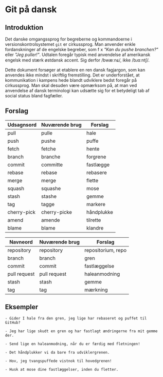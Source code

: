 # Git på dansk

## Introduktion

Det danske omgangssprog for begreberne og kommandoerne i versionskontrolsystemet `git` er cirkussprog.
Man anvender enkle fordanskninger af de engelske begreber, som f x _"Kan du pushe branchen?"_ eller _"Jeg puller!"_.
Udtalen foregår typisk med anvendelse af amerikansk engelsk med stærk østdansk accent.
Sig derfor /bwæːnɕ/, ikke /bɹɑːntʃ/.

Dette dokument forsøger at etablere en ren dansk fagjargon, som kan anvendes ikke mindst i skriftlig fremstilling.
Det er underforstået, at kommunikation i kampens hede blandt udviklere bedst foregår på cirkussprog.
Man skal desuden være opmærksom på, at man ved anvendelse af dansk terminologi kan udsætte sig for et betydeligt tab af social status bland fagfæller. 

## Forslag


| Udsagnsord  | Nuværende brug | Forslag       |
|-------------|----------------|---------------|
| pull        | pulle          | hale          |
| push        | pushe          | puffe         |
| fetch       | fetche         | hente         |
| branch      | branche        | forgrene      |
| commit      | committe       | fastlægge     |
| rebase      | rebase         | rebasere      |
| merge       | merge          | flette        |
| squash      | squashe        | mose          |
| stash       | stashe         | gemme         |
| tag         | tagge          | markere       |
| cherry-pick | cherry-picke   | håndplukke    |
| amend       | amende         | tilrette      |
| blame       | blame          | klandre       |

| Navneord     | Nuværende brug | Forslag      |
|--------------|----------------|--------------|
| repository   | repository     | repositorium, repo |
| branch       | branch         | gren         |
| commit       | commit         | fastlæggelse |
| pull request | pull request   | haleanmodning|
| stash        | stash          | gemme        |
| tag          | tag            | mærkning     |

## Eksempler

    - Gider I hale fra den gren, jeg lige har rebaseret og puffet til GitHub?

    - Jeg har lige skudt en gren og har fastlagt ændringerne fra mit gemme der.

    - Send lige en haleanmodning, når du er færdig med fletningen!

    - Det håndplukker vi da bare fra udviklergrenen.
    
    - Hov, jeg tvangspuffede vistnok til hovedgrenen!

    - Husk at mose dine fastlæggelser, inden du fletter.

